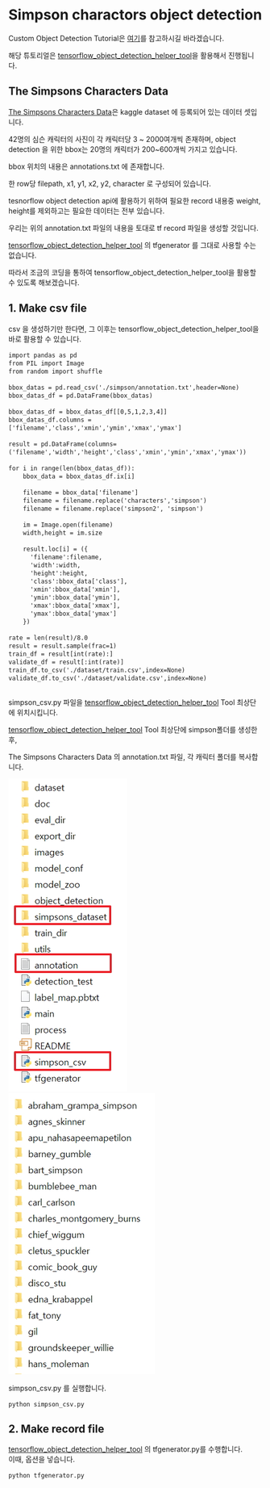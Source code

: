 # Simpson charactors object detection

Custom Object Detection Tutorial은 [여기]()를 참고하시길 바라겠습니다.

해당 튜토리얼은 [tensorflow_object_detection_helper_tool](https://github.com/5taku/tensorflow_object_detection_helper_tool)을 활용해서 진행됩니다.

## The Simpsons Characters Data

[The Simpsons Characters Data](https://www.kaggle.com/alexattia/the-simpsons-characters-dataset)은 kaggle dataset 에 등록되어 있는 데이터 셋입니다.  

42명의 심슨 캐릭터의 사진이 각 캐릭터당 3 ~ 2000여개씩 존재하며, object detection 을 위한 bbox는 20명의 캐릭터가 200~600개씩 가지고 있습니다.  

bbox 위치의 내용은 annotations.txt 에 존재합니다.  

한 row당 filepath, x1, y1, x2, y2, character 로 구성되어 있습니다.  

tesnorflow object detection api에 활용하기 위하여 필요한 record 내용중 weight, height를 제외하고는 필요한 데이터는 전부 있습니다.  

우리는 위의 annotation.txt 파일의 내용을 토대로 tf record 파일을 생성할 것입니다.  

[tensorflow_object_detection_helper_tool](https://github.com/5taku/tensorflow_object_detection_helper_tool) 의 tfgenerator 를 그대로 사용할 수는 없습니다.  

따라서 조금의 코딩을 통하여 tensorflow_object_detection_helper_tool을 활용할 수 있도록 해보겠습니다.

## 1. Make csv file

csv 을 생성하기만 한다면, 그 이후는 tensorflow_object_detection_helper_tool을 바로 활용할 수 있습니다.

```{.python}
import pandas as pd
from PIL import Image
from random import shuffle
  
bbox_datas = pd.read_csv('./simpson/annotation.txt',header=None)
bbox_datas_df = pd.DataFrame(bbox_datas)
  
bbox_datas_df = bbox_datas_df[[0,5,1,2,3,4]]
bbox_datas_df.columns = ['filename','class','xmin','ymin','xmax','ymax']
  
result = pd.DataFrame(columns=('filename','width','height','class','xmin','ymin','xmax','ymax'))
  
for i in range(len(bbox_datas_df)):
    bbox_data = bbox_datas_df.ix[i]
  
    filename = bbox_data['filename']
    filename = filename.replace('characters','simpson')
    filename = filename.replace('simpson2', 'simpson')
  
    im = Image.open(filename)
    width,height = im.size
  
    result.loc[i] = ({
      'filename':filename,
      'width':width,
      'height':height,
      'class':bbox_data['class'],
      'xmin':bbox_data['xmin'],
      'ymin':bbox_data['ymin'],
      'xmax':bbox_data['xmax'],
      'ymax':bbox_data['ymax']
    })
  
rate = len(result)/8.0
result = result.sample(frac=1)
train_df = result[int(rate):]
validate_df = result[:int(rate)]
train_df.to_csv('./dataset/train.csv',index=None)
validate_df.to_csv('./dataset/validate.csv',index=None)
 
```

simpson_csv.py 파일을 [tensorflow_object_detection_helper_tool](https://github.com/5taku/tensorflow_object_detection_helper_tool) Tool 최상단에 위치시킵니다.    

[tensorflow_object_detection_helper_tool](https://github.com/5taku/tensorflow_object_detection_helper_tool) Tool 최상단에 simpson폴더를 생성한 후,  

The Simpsons Characters Data 의 annotation.txt 파일, 각 캐릭터 폴더를 복사합니다.  

 ![labelimg](./doc/img/1.folder_location.jpg) 
 ![labelimg](./doc/img/1.folder_location2.jpg) 

simpson_csv.py 를 실행합니다.

    python simpson_csv.py

## 2. Make record file

[tensorflow_object_detection_helper_tool](https://github.com/5taku/tensorflow_object_detection_helper_tool) 의 tfgenerator.py를 수행합니다.  
이때, 옵션을 넣습니다.  

    python tfgenerator.py 
    
